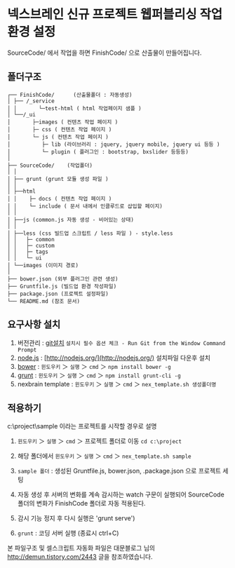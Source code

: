 # 넥스브레인 신규 프로젝트 웹퍼블리싱 작업환경 설정

SourceCode/ 에서 작업을 하면 FinishCode/ 으로 산출물이 만들어집니다.

## 폴더구조

```
┌── FinishCode/      (산출물폴더 : 자동생성)
│ ├── /_service
│ │       └─test-html ( html 작업페이지 샘플 )
│ └──/_ui 
│       ├─images ( 컨텐츠 작업 페이지 )
│       ├─ css ( 컨텐츠 작업 페이지 )
│       └─ js ( 컨텐츠 작업 페이지 )
│          ├─ lib (라이브러리 : jquery, jquery mobile, jquery ui 등등 )
│          └─ plugin ( 플러그인 : bootstrap, bxslider 등등등)
│ 
├── SourceCode/    (작업폴더)
│ │
│ ├── grunt (grunt 모듈 생성 파일 )
│ │            
│ ├──html
│ │    ├─ docs ( 컨텐츠 작업 페이지 )
│ │    └─ include ( 문서 내에서 인클루드로 삽입할 페이지)
│ │
│ ├──js (common.js 자동 생성 - 비어있는 상태)
│ │
│ ├──less (css 빌드업 스크립트 / less 파일 ) - style.less
│ │   ├─ common
│ │   ├─ custom
│ │   ├─ tags
│ │   └─ ui
│ └──images (이미지 경로)
│ 
├── bower.json (외부 플러그인 관련 생성)
├── Gruntfile.js (빌드업 환경 작성파일)
├── package.json (프로젝트 설정파일)
└── README.md (참조 문서)

```

## 요구사항 설치
1. 버전관리 : [git설치](http://msysgit.github.io/)
	`설치시 필수 옵션 체크 - Run Git from the Window Command Prompt` 
2. [node.js](http://nodejs.org/)  : [http://nodejs.org/](http://nodejs.org/) 설치파일 다운후 설치
3. [bower](http://bower.io/)    : `윈도우키` ＞ `실행` ＞ `cmd` ＞ `npm install bower -g` 
4. [grunt](http://gruntjs.com/)    : `윈도우키` ＞ `실행` ＞ `cmd` ＞ `npm install grunt-cli -g`
5. nexbrain template    : `윈도우키` ＞ `실행` ＞ `cmd` ＞ `nex_template.sh 생성폴더명`


## 적용하기

c:\project\sample 이라는 프로젝트를 시작할 경우로 설명

1. `윈도우키` ＞ `실행` ＞ `cmd` ＞ 프로젝트 폴더로 이동 `cd c:\project`

2. 해당 폴더에서 `윈도우키` ＞ `실행` ＞ `cmd` ＞ `nex_template.sh sample` 
3. `sample 폴더` : 생성된 Gruntfile.js, bower.json, .package.json 으로 프로젝트 세팅

4. 자동 생성 후 서버의 변화를 계속 감시하는 watch 구문이 실행되어 SourceCode 폴더의 변화가 FinishCode 폴더로 자동 적용된다. 
5. 감시 기능 정지 후 다시 실행은 'grunt serve')
6. `grunt` : 코딩 서버 실행 (종료시 ctrl+C)

본 파일구조 및 셀스크립트 자동화 파일은 대문블로그 님의  http://demun.tistory.com/2443 글을 참조하였습니다.

